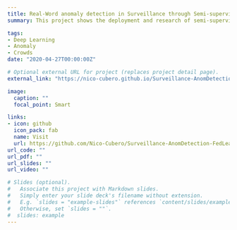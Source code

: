 ```yaml
---
title: Real-Word anomaly detection in Surveillance through Semi-supervised Federated Active Learning
summary: This project shows the deployment and research of semi-supervised deep learning models for the anomaly detection in Surveillance videos deployed on a synchronous Federated Learning architecture for which training is being distributed on many nodes.

tags:
- Deep Learning
- Anomaly
- Crowds
date: "2020-04-27T00:00:00Z"

# Optional external URL for project (replaces project detail page).
external_link: "https://nico-cubero.github.io/Surveillance-AnomDetection-FedLearning/"

image:
  caption: ""
  focal_point: Smart

links:
- icon: github
  icon_pack: fab
  name: Visit
  url: https://github.com/Nico-Cubero/Surveillance-AnomDetection-FedLearning
url_code: ""
url_pdf: ""
url_slides: ""
url_video: ""

# Slides (optional).
#   Associate this project with Markdown slides.
#   Simply enter your slide deck's filename without extension.
#   E.g. `slides = "example-slides"` references `content/slides/example-slides.md`.
#   Otherwise, set `slides = ""`.
#  slides: example
---
```


